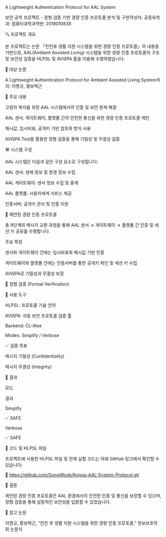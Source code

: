 A Lightweight Authentication Protocol for AAL System

보안 공학 프로젝트 - 정형 검증 기반 경량 인증 프로토콜 분석 및 구현작성자: 공종욱학과: 컴퓨터과학과학번: 2018010838

🔍 프로젝트 개요

본 프로젝트는 논문 「전천후 생활 지원 시스템을 위한 경량 인증 프로토콜」의 내용을 기반으로, AAL(Ambient Assisted Living) 시스템을 위한 경량 인증 프로토콜의 구조 및 보안성 검증을 HLPSL 및 AVISPA 툴을 이용해 수행하였습니다.

📄 대상 논문

A Lightweight Authentication Protocol for Ambient Assisted Living System저자: 이명규, 황보택근

📌 주요 내용

고령자 복지를 위한 AAL 시스템에서의 인증 및 보안 문제 해결

AAL 센서, 게이트웨이, 플랫폼 간의 안전한 통신을 위한 경량 인증 프로토콜 제안

해시값, 임시비표, 공개키 기반 암호화 방식 사용

AVISPA Tool을 활용한 정형 검증을 통해 기밀성 및 무결성 검증

🛠 시스템 구성

AAL 시스템은 다음과 같은 구성 요소로 구성됩니다:

AAL 센서: 생체 정보 및 환경 정보 수집

AAL 게이트웨이: 센서 정보 수집 및 중계

AAL 플랫폼: 사용자에게 서비스 제공

인증서버: 공개키 관리 및 인증 지원

 

🔐 제안된 경량 인증 프로토콜

총 9단계의 메시지 교환 과정을 통해 AAL 센서 → 게이트웨이 → 플랫폼 간 인증 및 세션 키 공유를 수행합니다.

주요 특징

센서와 게이트웨이 간에는 임시비표와 해시값 기반 인증

게이트웨이와 플랫폼 간에는 인증서버를 통한 공개키 확인 및 세션 키 수립

AVISPA로 기밀성과 무결성 보장

🧪 정형 검증 (Formal Verification)

🔧 사용 도구

HLPSL: 프로토콜 기술 언어

AVISPA: 자동 보안 프로토콜 검증 툴

Backend: CL-Atse

Modes: Simplify / Verbose

✅ 검증 목표

메시지 기밀성 (Confidentiality)

메시지 무결성 (Integrity)

🔬 결과

모드

결과

Simplify

✅ SAFE

Verbose

✅ SAFE

📁 코드 및 HLPSL 파일

프로젝트에 사용한 HLPSL 파일 및 전체 실험 코드는 아래 GitHub 링크에서 확인할 수 있습니다:

🔗 https://github.com/GongWook/Avispa-AAL-System-Protocol.git

📌 결론

제안된 경량 인증 프로토콜은 AAL 환경에서의 안전한 인증 및 통신을 보장할 수 있으며, 정형 검증을 통해 실질적인 보안성을 입증할 수 있었습니다.

📃 참고 논문

이명규, 황보택근, “전천 후 생활 지원 시스템을 위한 경량 인증 프로토콜,” 정보보호학회 논문지

